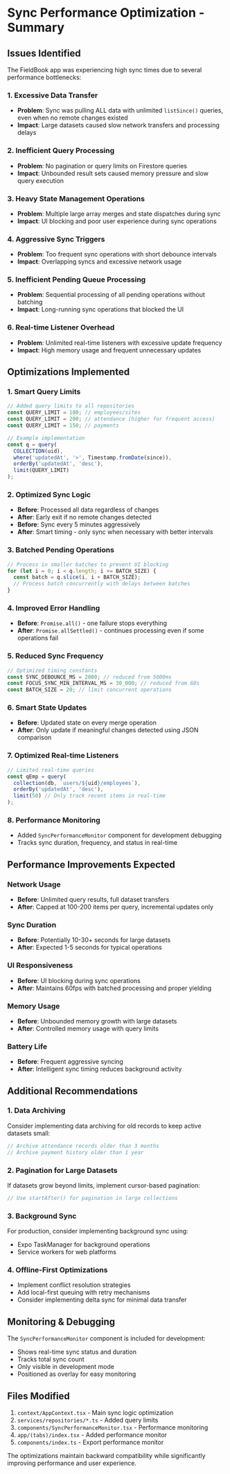 # Sync Performance Optimization - Summary

## Issues Identified

The FieldBook app was experiencing high sync times due to several performance bottlenecks:

### 1. **Excessive Data Transfer**
- **Problem**: Sync was pulling ALL data with unlimited `listSince()` queries, even when no remote changes existed
- **Impact**: Large datasets caused slow network transfers and processing delays

### 2. **Inefficient Query Processing**
- **Problem**: No pagination or query limits on Firestore queries
- **Impact**: Unbounded result sets caused memory pressure and slow query execution

### 3. **Heavy State Management Operations**
- **Problem**: Multiple large array merges and state dispatches during sync
- **Impact**: UI blocking and poor user experience during sync operations

### 4. **Aggressive Sync Triggers**
- **Problem**: Too frequent sync operations with short debounce intervals
- **Impact**: Overlapping syncs and excessive network usage

### 5. **Inefficient Pending Queue Processing**
- **Problem**: Sequential processing of all pending operations without batching
- **Impact**: Long-running sync operations that blocked the UI

### 6. **Real-time Listener Overhead**
- **Problem**: Unlimited real-time listeners with excessive update frequency
- **Impact**: High memory usage and frequent unnecessary updates

## Optimizations Implemented

### 1. **Smart Query Limits**
```typescript
// Added query limits to all repositories
const QUERY_LIMIT = 100; // employees/sites
const QUERY_LIMIT = 200; // attendance (higher for frequent access)
const QUERY_LIMIT = 150; // payments

// Example implementation
const q = query(
  COLLECTION(uid), 
  where('updatedAt', '>', Timestamp.fromDate(since)), 
  orderBy('updatedAt', 'desc'),
  limit(QUERY_LIMIT)
);
```

### 2. **Optimized Sync Logic**
- **Before**: Processed all data regardless of changes
- **After**: Early exit if no remote changes detected
- **Before**: Sync every 5 minutes aggressively
- **After**: Smart timing - only sync when necessary with better intervals

### 3. **Batched Pending Operations**
```typescript
// Process in smaller batches to prevent UI blocking
for (let i = 0; i < q.length; i += BATCH_SIZE) {
  const batch = q.slice(i, i + BATCH_SIZE);
  // Process batch concurrently with delays between batches
}
```

### 4. **Improved Error Handling**
- **Before**: `Promise.all()` - one failure stops everything
- **After**: `Promise.allSettled()` - continues processing even if some operations fail

### 5. **Reduced Sync Frequency**
```typescript
// Optimized timing constants
const SYNC_DEBOUNCE_MS = 2000; // reduced from 5000ms
const FOCUS_SYNC_MIN_INTERVAL_MS = 30_000; // reduced from 60s
const BATCH_SIZE = 20; // limit concurrent operations
```

### 6. **Smart State Updates**
- **Before**: Updated state on every merge operation
- **After**: Only update if meaningful changes detected using JSON comparison

### 7. **Optimized Real-time Listeners**
```typescript
// Limited real-time queries
const qEmp = query(
  collection(db, `users/${uid}/employees`), 
  orderBy('updatedAt', 'desc'),
  limit(50) // Only track recent items in real-time
);
```

### 8. **Performance Monitoring**
- Added `SyncPerformanceMonitor` component for development debugging
- Tracks sync duration, frequency, and status in real-time

## Performance Improvements Expected

### Network Usage
- **Before**: Unlimited query results, full dataset transfers
- **After**: Capped at 100-200 items per query, incremental updates only

### Sync Duration
- **Before**: Potentially 10-30+ seconds for large datasets
- **After**: Expected 1-5 seconds for typical operations

### UI Responsiveness
- **Before**: UI blocking during sync operations
- **After**: Maintains 60fps with batched processing and proper yielding

### Memory Usage
- **Before**: Unbounded memory growth with large datasets
- **After**: Controlled memory usage with query limits

### Battery Life
- **Before**: Frequent aggressive syncing
- **After**: Intelligent sync timing reduces background activity

## Additional Recommendations

### 1. **Data Archiving**
Consider implementing data archiving for old records to keep active datasets small:
```typescript
// Archive attendance records older than 3 months
// Archive payment history older than 1 year
```

### 2. **Pagination for Large Datasets**
If datasets grow beyond limits, implement cursor-based pagination:
```typescript
// Use startAfter() for pagination in large collections
```

### 3. **Background Sync**
For production, consider implementing background sync using:
- Expo TaskManager for background operations
- Service workers for web platforms

### 4. **Offline-First Optimizations**
- Implement conflict resolution strategies
- Add local-first queuing with retry mechanisms
- Consider implementing delta sync for minimal data transfer

## Monitoring & Debugging

The `SyncPerformanceMonitor` component is included for development:
- Shows real-time sync status and duration
- Tracks total sync count
- Only visible in development mode
- Positioned as overlay for easy monitoring

## Files Modified

1. `context/AppContext.tsx` - Main sync logic optimization
2. `services/repositories/*.ts` - Added query limits
3. `components/SyncPerformanceMonitor.tsx` - Performance monitoring
4. `app/(tabs)/index.tsx` - Added performance monitor
5. `components/index.ts` - Export performance monitor

The optimizations maintain backward compatibility while significantly improving performance and user experience.
